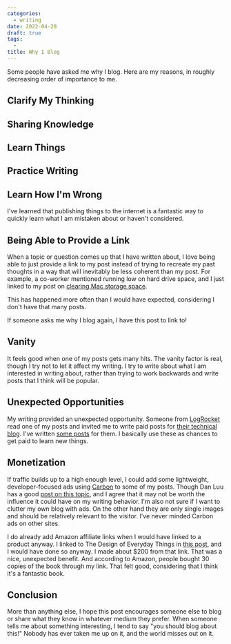 ```yaml
---
categories:
  - writing
date: 2022-04-20
draft: true
tags:
  -
title: Why I Blog
---
```


Some people have asked me why I blog. Here are my reasons, in roughly decreasing
order of importance to me.

## Clarify My Thinking

## Sharing Knowledge

## Learn Things

## Practice Writing

## Learn How I'm Wrong

I've learned that publishing things to the internet is a fantastic way to
quickly learn what I am mistaken about or haven't considered.

## Being Able to Provide a Link

When a topic or question comes up that I have written about, I love being able
to just provide a link to my post instead of trying to recreate my past thoughts
in a way that will inevitably be less coherent than my post. For example, a
co-worker mentioned running low on hard drive space, and I just linked to my
post on [clearing Mac storage
space](https://www.dannyguo.com/blog/clearing-mac-storage-space/).

This has happened more often than I would have expected, considering I don't
have that many posts.

If someone asks me why I blog again, I have this post to link to!

## Vanity

It feels good when one of my posts gets many hits. The vanity factor is real,
though I try not to let it affect my writing. I try to write about what I am
interested in writing about, rather than trying to work backwards and write
posts that I think will be popular.

## Unexpected Opportunities

My writing provided an unexpected opportunity. Someone from
[LogRocket](https://logrocket.com) read one of my posts and invited me to write
paid posts for [their technical blog](https://blog.logrocket.com/). I've written
[some posts](https://blog.logrocket.com/author/dannyguo) for them.  I basically
use these as chances to get paid to learn new things.

## Monetization

If traffic builds up to a high enough level, I could add some lightweight,
developer-focused ads using [Carbon](https://www.carbonads.net) to some of my
posts. Though Dan Luu has a good [post on this
topic](https://danluu.com/blog-ads/), and I agree that it may not be worth the
influence it could have on my writing behavior. I'm also not sure if I want to
clutter my own blog with ads. On the other hand they are only single images and
should be relatively relevant to the visitor. I've never minded Carbon ads on
other sites.

I do already add Amazon affiliate links when I would have linked to a product
anyway. I linked to The Design of Everyday Things in [this
post](https://www.dannyguo.com/blog/my-seatbelt-rule-for-judgment/), and I would
have done so anyway. I made about $200 from that link. That was a nice,
unexpected benefit. And according to Amazon, people bought 30 copies of the book
through my link. That felt good, considering that I think it's a fantastic book.

## Conclusion

More than anything else, I hope this post encourages someone else to blog or
share what they know in whatever medium they prefer. When someone tells me about
something interesting, I tend to say "you should blog about this!" Nobody has
ever taken me up on it, and the world misses out on it.
